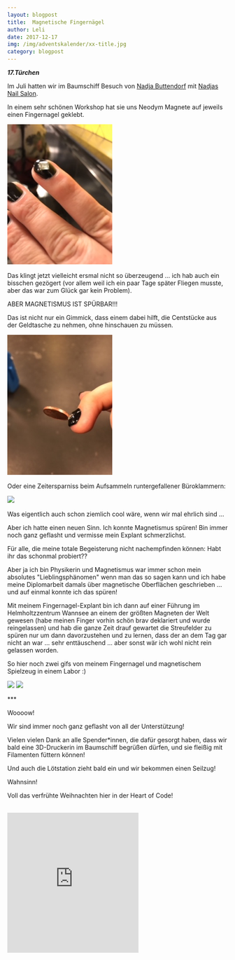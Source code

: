 ```yaml
---
layout: blogpost
title:  Magnetische Fingernägel
author: Leli 
date: 2017-12-17
img: /img/adventskalender/xx-title.jpg
category: blogpost
---
```



***17.Türchen***

Im Juli hatten wir im Baumschiff Besuch von [Nadja Buttendorf](http://nadjabuttendorf.com/) mit [Nadjas Nail Salon](http://nadjas-nail-art-studio.org/). 



In einem sehr schönen Workshop hat sie uns Neodym Magnete auf jeweils einen Fingernagel geklebt.

<img src="/img/adventskalender/xx-nails-01.jpg"/>

Das klingt jetzt vielleicht ersmal nicht so überzeugend ... ich hab auch ein bisschen gezögert (vor allem weil ich ein paar Tage später Fliegen musste, aber das war zum Glück gar kein Problem).

ABER MAGNETISMUS IST SPÜRBAR!!!

Das ist nicht nur ein Gimmick, dass einem dabei hilft, die Centstücke aus der Geldtasche zu nehmen, ohne hinschauen zu müssen.

<img src="/img/adventskalender/xx-nails-02.jpg"/>

Oder eine Zeitersparniss beim Aufsammeln runtergefallener Büroklammern:

<img src="/img/adventskalender/xx-nails.gif"/>

Was eigentlich auch schon ziemlich cool wäre, wenn wir mal ehrlich sind ... 

Aber ich hatte einen neuen Sinn. Ich konnte Magnetismus spüren! Bin immer noch ganz geflasht und vermisse mein Explant schmerzlichst. 

Für alle, die meine totale Begeisterung nicht nachempfinden können: Habt ihr das schonmal probiert??

Aber ja ich bin Physikerin und Magnetismus war immer schon mein absolutes "Lieblingsphänomen" wenn man das so sagen kann und ich habe meine Diplomarbeit damals über magnetische Oberflächen geschrieben ... und auf einmal konnte ich das spüren!

Mit meinem Fingernagel-Explant bin ich dann auf einer Führung im Helmholtzzentrum Wannsee an einem der größten Magneten der Welt gewesen (habe meinen Finger vorhin schön brav deklariert und wurde reingelassen) und hab die ganze Zeit drauf gewartet die Streufelder zu spüren nur um dann davorzustehen und zu lernen, dass der an dem Tag gar nicht an war ... sehr enttäuschend ... aber sonst wär ich wohl nicht rein gelassen worden.


So hier noch zwei gifs von meinem Fingernagel und magnetischem Spielzeug in einem Labor :) 

<img src="/img/adventskalender/xx-nails-3.gif"/>

<img src="/img/adventskalender/xx-nails-2.gif"/>





\*\*\*

Woooow!

Wir sind immer noch ganz geflasht von all der Unterstützung!

Vielen vielen Dank an alle Spender\*innen, die dafür gesorgt haben, dass wir bald eine 3D-Druckerin im Baumschiff begrüßen dürfen, und sie fleißig mit Filamenten füttern können!

Und auch die Lötstation zieht bald ein und wir bekommen einen Seilzug!

Wahnsinn!

Voll das verfrühte Weihnachten hier in der Heart of Code!

<br>
<iframe frameborder="0" marginheight="0" marginwidth="0" src="https://www.betterplace-widget.org/projects/58907?l=de" height="320">Informieren und spenden: <a href='https://www.betterplace.org/de/projects/58907-merry-drucking-adventskalender-der-heart-of-code-e-v' target='_blank'>„Merry Drucking - Adventskalender der Heart of Code e.V.“</a> auf betterplace.org öffnen.</iframe>
<br>
